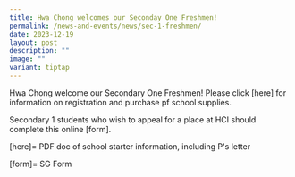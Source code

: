```yaml
---
title: Hwa Chong welcomes our Seconday One Freshmen!
permalink: /news-and-events/news/sec-1-freshmen/
date: 2023-12-19
layout: post
description: ""
image: ""
variant: tiptap
---
```

<p>Hwa Chong welcome our Secondary One Freshmen! Please click [here] for information on registration and purchase pf school supplies.</p><p>Secondary 1 students who wish to appeal for a place at HCI should complete this online [form].</p><p>[here]= PDF doc of school starter information, including P's letter</p><p>[form]= SG Form</p>